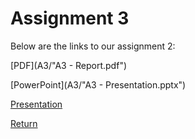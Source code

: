 # Assignment 3
Below are the links to our assignment 2:  

[PDF](A3/"A3 - Report.pdf")  

[PowerPoint](A3/"A3 - Presentation.pptx")  

[Presentation](https://youtu.be/6IcAkDxqW0c)  

[Return](/index.md)

